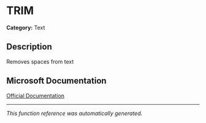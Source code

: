 # TRIM

**Category:** Text

## Description
Removes spaces from text

## Microsoft Documentation
[Official Documentation](https://support.microsoft.com//en-us/office/trim-function-410388fa-c5df-49c6-b16c-9e5630b479f9)

---
*This function reference was automatically generated.*

